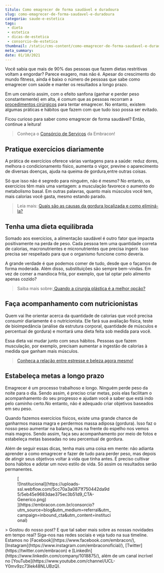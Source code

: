 ```yaml
---
titulo: Como emagrecer de forma saudável e duradoura
slug: como-emagrecer-de-forma-saudavel-e-duradoura
categoria: saude-e-estetica
tags:
 - dieta
 - estetica
 - dicas-de-estetica
 - consorcio-de-estetica
thumbnail: /static/cms-content/como-emagrecer-de-forma-saudavel-e-duradoura.jpeg
meta_summary: 
date: 01/10/2021
---
```

Você sabia que mais de 90% das pessoas que fazem dietas restritivas voltam a engordar? Parece exagero, mas não é. Apesar do crescimento do mundo fitness, ainda é baixo o número de pessoas que sabe como emagrecer com saúde e manter os resultados a longo prazo.

Em um cenário assim, com o efeito sanfona (ganhar e perder peso constantemente) em alta, é comum que as pessoas recorram a [procedimentos cirúrgicos](https://www.embracon.com.br/blog/4-perguntas-e-respostas-sobre-a-lipoaspiracao) para tentar emagrecer. No entanto, existem algumas práticas e hábitos que fazem com que tudo isso possa ser evitado.

Ficou curioso para saber como emagrecer de forma saudável? Então, continue a leitura!

> Conheça o [Consórcio de Serviços](https://www.embracon.com.br/consorcio-servicos) da Embracon!

Pratique exercícios diariamente
-------------------------------

A prática de exercícios oferece várias vantagens para a saúde: reduz dores, melhora o condicionamento físico, aumenta o vigor, previne o aparecimento de diversas doenças, ajuda na queima de gordura,entre outras coisas.

Só que isso não é segredo para ninguém, não é mesmo? No entanto, os exercícios têm mais uma vantagem: a musculação favorece o aumento do metabolismo basal. Em outras palavras, quanto mais músculos você tem, mais calorias você gasta, mesmo estando parado.

> Leia mais: [Quais são as causas da gordura localizada e como eliminá-la?](https://www.embracon.com.br/blog/quais-sao-as-causas-da-gordura-localizada-e-como-elimina-la)

Tenha uma dieta equilibrada
---------------------------

Somado aos exercícios, a alimentação saudável é outro fator que impacta positivamente na perda de peso. Cada pessoa tem uma quantidade correta de calorias, macronutrientes e micronutrientes que precisa ingerir. Isso precisa ser respeitado para que o organismo funcione como deveria.

A grande verdade é que podemos comer de tudo, desde que o façamos de forma moderada. Além disso, substituições são sempre bem-vindas. Em vez de comer a mandioca frita, por exemplo, que tal optar pelo alimento apenas cozido?

> Saiba mais sobre:[ Quando a cirurgia plástica é a melhor opção?](https://www.embracon.com.br/blog/quando-a-cirurgia-plastica-e-a-melhor-opcao)

Faça acompanhamento com nutricionistas
--------------------------------------

Quem vai lhe orientar acerca da quantidade de calorias que você precisa consumir diariamente é o nutricionista. Ele fará sua avaliação física, teste de bioimpedância (análise da estrutura corporal, quantidade de músculos e percentual de gordura) e montará uma dieta feita sob medida para você.

Essa dieta vai mudar junto com seus hábitos. Pessoas que fazem musculação, por exemplo, precisam aumentar a ingestão de calorias à medida que ganham mais músculos.

> [Conheça a relação entre estresse e beleza agora mesmo!](https://www.embracon.com.br/blog/conheca-a-relacao-entre-estresse-e-beleza-agora-mesmo)

Estabeleça metas a longo prazo
------------------------------

Emagrecer é um processo trabalhoso e longo. Ninguém perde peso da noite para o dia. Sendo assim, é preciso criar metas, pois elas facilitam o acompanhamento do seu progresso e ajudam você a saber que está indo pelo caminho certo.No entanto, não é adequado criar objetivos baseados em seu peso.

Quando fazemos exercícios físicos, existe uma grande chance de ganharmos massa magra e perdermos massa adiposa (gordura). Isso faz o nosso peso aumentar na balança, mas na frente do espelho nos vemos mais magros. Sendo assim, faça seu acompanhamento por meio de fotos e estabeleça metas baseadas no seu percentual de gordura.

Além de seguir essas dicas, tenha mais uma coisa em mente: não adianta aprender a como emagrecer e fazer de tudo para perder peso, mas depois de atingir seus objetivos voltar à vida que tinha antes. É preciso cultivar bons hábitos e adotar um novo estilo de vida. Só assim os resultados serão permanentes.

<figure class="w-richtext-figure-type-image w-richtext-align-center" style="max-width:310px">[<div>![Institucional](https://uploads-ssl.webflow.com/5cc70a3a0871f750442da9d5/5eb45e9683dae375ec3b51d9_CTA-Generico.png)</div>](https://embracon.com.br/consorcio?utm_source=blog&utm_medium=referral&utm_campaign=inbound_cta&utm_content=institucional)</figure>> Gostou do nosso post? E que tal saber mais sobre as nossas novidades em tempo real? Siga-nos nas redes sociais e veja tudo na sua timeline. Estamos no [Facebook](https://www.facebook.com/embracon/), [Instagram](https://www.instagram.com/embraconoficial/), [Twitter](https://twitter.com/embracon) e [LinkedIn](https://www.linkedin.com/company/1018875/), além de um canal incrível no [YouTube](https://www.youtube.com/channel/UCL-Y0mv9zc73Iek48NLUBzQ).
